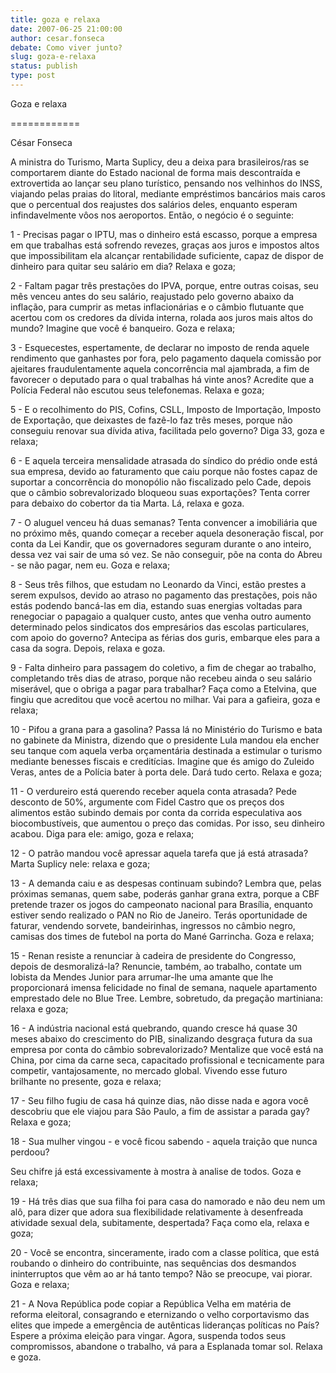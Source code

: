 ```yaml
---
title: goza e relaxa
date: 2007-06-25 21:00:00
author: cesar.fonseca
debate: Como viver junto?
slug: goza-e-relaxa
status: publish 
type: post
---
```


  

Goza e relaxa  

============   

César Fonseca  

  

  

A ministra do Turismo, Marta Suplicy, deu a deixa para brasileiros/ras se comportarem diante do Estado nacional de forma mais descontraída e extrovertida ao lançar seu plano turístico, pensando nos velhinhos do INSS, viajando pelas praias do litoral, mediante empréstimos bancários mais caros que o percentual dos reajustes dos salários deles, enquanto esperam infindavelmente vôos nos aeroportos. Então, o negócio é o seguinte:   

  

1 - Precisas pagar o IPTU, mas o dinheiro está escasso, porque a empresa em que trabalhas está sofrendo revezes, graças aos juros e impostos altos que impossibilitam ela alcançar rentabilidade suficiente, capaz de dispor de dinheiro para quitar seu salário em dia? Relaxa e goza;   

  

2 - Faltam pagar três prestações do IPVA, porque, entre outras coisas, seu mês venceu antes do seu salário, reajustado pelo governo abaixo da inflação, para cumprir as metas inflacionárias e o câmbio flutuante que acertou com os credores da dívida interna, rolada aos juros mais altos do mundo? Imagine que você é banqueiro. Goza e relaxa;   

  

3 - Esquecestes, espertamente, de declarar no imposto de renda aquele rendimento que ganhastes por fora, pelo pagamento daquela comissão por ajeitares fraudulentamente aquela concorrência mal ajambrada, a fim de favorecer o deputado para o qual trabalhas há vinte anos? Acredite que a Polícia Federal não escutou seus telefonemas. Relaxa e goza;   

  

5 - E o recolhimento do PIS, Cofins, CSLL, Imposto de Importação, Imposto de Exportação, que deixastes de fazê-lo faz três meses, porque não conseguiu renovar sua dívida ativa, facilitada pelo governo? Diga 33, goza e relaxa;   

  

6 - E aquela terceira mensalidade atrasada do síndico do prédio onde está sua empresa, devido ao faturamento que caiu porque não fostes capaz de suportar a concorrência do monopólio não fiscalizado pelo Cade, depois que o câmbio sobrevalorizado bloqueou suas exportações? Tenta correr para debaixo do cobertor da tia Marta. Lá, relaxa e goza.   

  

7 - O aluguel venceu há duas semanas? Tenta convencer a imobiliária que no próximo mês, quando começar a receber aquela desoneração fiscal, por conta da Lei Kandir, que os governadores seguram durante o ano inteiro, dessa vez vai sair de uma só vez. Se não conseguir, põe na conta do Abreu - se não pagar, nem eu. Goza e relaxa;   

  

8 - Seus três filhos, que estudam no Leonardo da Vinci, estão prestes a serem expulsos, devido ao atraso no pagamento das prestações, pois não estás podendo bancá-las em dia, estando suas energias voltadas para renegociar o papagaio a qualquer custo, antes que venha outro aumento determinado pelos sindicatos dos empresários das escolas particulares, com apoio do governo? Antecipa as férias dos guris, embarque eles para a casa da sogra. Depois, relaxa e goza.   

  

9 - Falta dinheiro para passagem do coletivo, a fim de chegar ao trabalho, completando três dias de atraso, porque não recebeu ainda o seu salário miserável, que o obriga a pagar para trabalhar? Faça como a Etelvina, que fingiu que acreditou que você acertou no milhar. Vai para a gafieira, goza e relaxa;   

  

10 - Pifou a grana para a gasolina? Passa lá no Ministério do Turismo e bata no gabinete da Ministra, dizendo que o presidente Lula mandou ela encher seu tanque com aquela verba orçamentária destinada a estimular o turismo mediante benesses fiscais e creditícias. Imagine que és amigo do Zuleido Veras, antes de a Polícia bater à porta dele. Dará tudo certo. Relaxa e goza;   

  

11 - O verdureiro está querendo receber aquela conta atrasada? Pede desconto de 50%, argumente com Fidel Castro que os preços dos alimentos estão subindo demais por conta da corrida especulativa aos biocombustíveis, que aumentou o preço das comidas. Por isso, seu dinheiro acabou. Diga para ele: amigo, goza e relaxa;   

  

12 - O patrão mandou você apressar aquela tarefa que já está atrasada? Marta Suplicy nele: relaxa e goza;   

  

13 - A demanda caiu e as despesas continuam subindo? Lembra que, pelas próximas semanas, quem sabe, poderás ganhar grana extra, porque a CBF pretende trazer os jogos do campeonato nacional para Brasília, enquanto estiver sendo realizado o PAN no Rio de Janeiro. Terás oportunidade de faturar, vendendo sorvete, bandeirinhas, ingressos no câmbio negro, camisas dos times de futebol na porta do Mané Garrincha. Goza e relaxa;   

  

15 - Renan resiste a renunciar à cadeira de presidente do Congresso, depois de desmoralizá-la? Renuncie, também, ao trabalho, contate um lobista da Mendes Junior para arrumar-lhe uma amante que lhe proporcionará imensa felicidade no final de semana, naquele apartamento emprestado dele no Blue Tree. Lembre, sobretudo, da pregação martiniana: relaxa e goza;   

  

16 - A indústria nacional está quebrando, quando cresce há quase 30 meses abaixo do crescimento do PIB, sinalizando desgraça futura da sua empresa por conta do câmbio sobrevalorizado? Mentalize que você está na China, por cima da carne seca, capacitado profissional e tecnicamente para competir, vantajosamente, no mercado global. Vivendo esse futuro brilhante no presente, goza e relaxa;   

  

17 - Seu filho fugiu de casa há quinze dias, não disse nada e agora você descobriu que ele viajou para São Paulo, a fim de assistar a parada gay? Relaxa e goza;  

  

18 - Sua mulher vingou - e você ficou sabendo - aquela traição que nunca perdoou?   

Seu chifre já está excessivamente à mostra à analise de todos. Goza e relaxa;   

  

19 - Há três dias que sua filha foi para casa do namorado e não deu nem um alô, para dizer que adora sua flexibilidade relativamente à desenfreada atividade sexual dela, subitamente, despertada? Faça como ela, relaxa e goza;   

  

20 - Você se encontra, sinceramente, irado com a classe política, que está roubando o dinheiro do contribuinte, nas sequências dos desmandos ininterruptos que vêm ao ar há tanto tempo? Não se preocupe, vai piorar. Goza e relaxa;   

  

21 - A Nova República pode copiar a República Velha em matéria de reforma eleitoral, consagrando e eternizando o velho corportavismo das elites que impede a emergência de autênticas lideranças políticas no País? Espere a próxima eleição para vingar. Agora, suspenda todos seus compromissos, abandone o trabalho, vá para a Esplanada tomar sol. Relaxa e goza.
